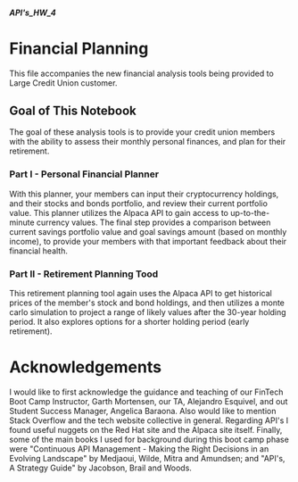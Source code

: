 #### *API's_HW_4*
# Financial Planning

This file accompanies the new financial analysis tools being provided to Large Credit Union customer. 

## Goal of This Notebook 
The goal of these analysis tools is to provide your credit union members with the ability to assess their monthly personal finances, and plan for their retirement. 

### Part I - Personal Financial Planner

With this planner, your members can input their cryptocurrency holdings, and their stocks and bonds portfolio, and review their current portfolio value. This planner utilizes the Alpaca API to gain access to up-to-the-minute currency values. The final step provides a comparison between current savings portfolio value and goal savings amount (based on monthly income), to provide your members with that important feedback about their financial health.

### Part II - Retirement Planning Tood

This retirement planning tool again uses the Alpaca API to get historical prices of the member's stock and bond holdings, and then utilizes a monte carlo simulation to project a range of likely values after the 30-year holding period. It also explores options for a shorter holding period (early retirement). 

# Acknowledgements

I would like to first acknowledge the guidance and teaching of our FinTech Boot Camp Instructor, Garth Mortensen, our TA, Alejandro Esquivel, and out Student Success Manager, Angelica Baraona. Also would like to mention Stack Overflow and the tech website collective in general. Regarding API's I found useful nuggets on the Red Hat site and the Alpaca site itself.  Finally, some of the main books I used for background during this boot camp phase were "Continuous API Management - Making the Right Decisions in an Evolving Landscape" by Medjaoui, Wilde, Mitra and Amundsen; and "API's, A Strategy Guide" by Jacobson, Brail and Woods. 
